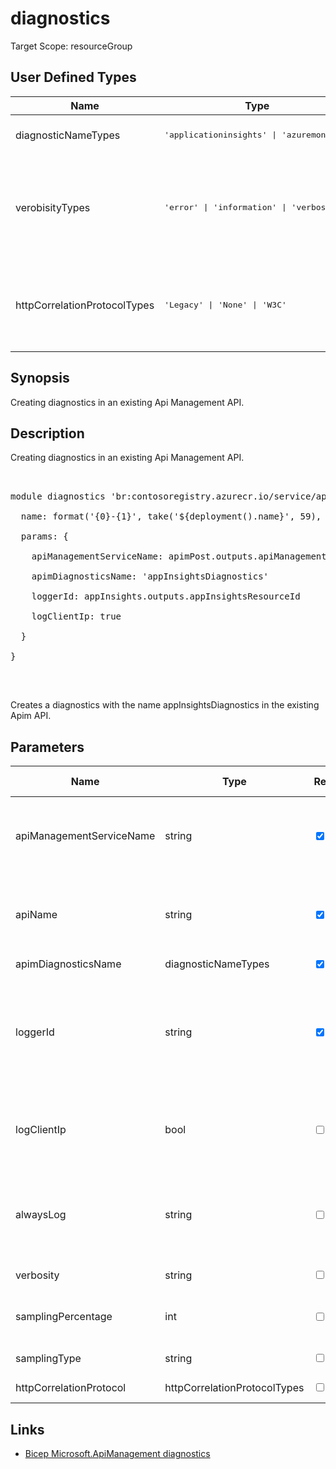 ﻿# diagnostics

Target Scope: resourceGroup

## User Defined Types
| Name | Type | Discriminator | Description
| -- |  -- | -- | -- |
| <a id="diagnosticNameTypes">diagnosticNameTypes</a>  | <pre>'applicationinsights' &#124; 'azuremonitor'</pre> |  | The name of the diagnostics. | 
| <a id="verobisityTypes">verobisityTypes</a>  | <pre>'error' &#124; 'information' &#124; 'verbose'</pre> |  | The verbosity level applied to traces emitted by trace policies | 
| <a id="httpCorrelationProtocolTypes">httpCorrelationProtocolTypes</a>  | <pre>'Legacy' &#124; 'None' &#124; 'W3C'</pre> |  | Sets correlation protocol to use for Application Insights diagnostics. | 

## Synopsis
Creating diagnostics in an existing Api Management API.

## Description
Creating diagnostics in an existing Api Management API.<br>
<pre><br>
module diagnostics 'br:contosoregistry.azurecr.io/service/apis/diagnostics.bicep' = {<br>
  name: format('{0}-{1}', take('${deployment().name}', 59), 'diag')<br>
  params: {<br>
    apiManagementServiceName: apimPost.outputs.apiManagementServiceName<br>
    apimDiagnosticsName: 'appInsightsDiagnostics'<br>
    loggerId: appInsights.outputs.appInsightsResourceId<br>
    logClientIp: true<br>
  }<br>
}<br>
</pre><br>
<p>Creates a diagnostics with the name appInsightsDiagnostics in the existing Apim API.</p>

## Parameters
| Name | Type | Required | Validation | Default value | Description |
| -- |  -- | -- | -- | -- | -- |
| apiManagementServiceName | string | <input type="checkbox" checked> | None | <pre></pre> | The name of the existing API Management service instance. |
| apiName | string | <input type="checkbox" checked> | Length between 1-50 | <pre></pre> | The api name which is created in the API Management service. |
| apimDiagnosticsName | diagnosticNameTypes | <input type="checkbox" checked> | None | <pre></pre> |  |
| loggerId | string | <input type="checkbox" checked> | Length between 1-* | <pre></pre> | Resource Id of a target logger. For example the resourceId of an Application Insights resource. |
| logClientIp | bool | <input type="checkbox"> | None | <pre>true</pre> | Specifies whether to log the client IP address. Default is true. |
| alwaysLog | string | <input type="checkbox"> | None | <pre>'allErrors'</pre> | Specifies for what type of messages sampling settings should not apply. |
| verbosity | string | <input type="checkbox"> | None | <pre>'information'</pre> |  |
| samplingPercentage | int | <input type="checkbox"> | None | <pre>100</pre> | Rate of sampling for fixed-rate sampling. |
| samplingType | string | <input type="checkbox"> | None | <pre>'fixed'</pre> | Type of sampling. |
| httpCorrelationProtocol | httpCorrelationProtocolTypes | <input type="checkbox"> | None | <pre>'Legacy'</pre> |  |

## Links
- [Bicep Microsoft.ApiManagement diagnostics](https://learn.microsoft.com/en-us/azure/templates/microsoft.apimanagement/service/apis/diagnostics?pivots=deployment-language-bicep)
